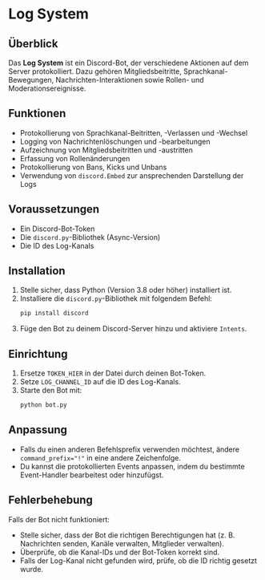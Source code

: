 # Log System

## Überblick
Das **Log System** ist ein Discord-Bot, der verschiedene Aktionen auf dem Server protokolliert. Dazu gehören Mitgliedsbeitritte, Sprachkanal-Bewegungen, Nachrichten-Interaktionen sowie Rollen- und Moderationsereignisse.

## Funktionen
- Protokollierung von Sprachkanal-Beitritten, -Verlassen und -Wechsel
- Logging von Nachrichtenlöschungen und -bearbeitungen
- Aufzeichnung von Mitgliedsbeitritten und -austritten
- Erfassung von Rollenänderungen
- Protokollierung von Bans, Kicks und Unbans
- Verwendung von `discord.Embed` zur ansprechenden Darstellung der Logs

## Voraussetzungen
- Ein Discord-Bot-Token
- Die `discord.py`-Bibliothek (Async-Version)
- Die ID des Log-Kanals

## Installation
1. Stelle sicher, dass Python (Version 3.8 oder höher) installiert ist.
2. Installiere die `discord.py`-Bibliothek mit folgendem Befehl:
   ```sh
   pip install discord
   ```
3. Füge den Bot zu deinem Discord-Server hinzu und aktiviere `Intents`.

## Einrichtung
1. Ersetze `TOKEN_HIER` in der Datei durch deinen Bot-Token.
2. Setze `LOG_CHANNEL_ID` auf die ID des Log-Kanals.
3. Starte den Bot mit:
   ```sh
   python bot.py
   ```

## Anpassung
- Falls du einen anderen Befehlsprefix verwenden möchtest, ändere `command_prefix="!"` in eine andere Zeichenfolge.
- Du kannst die protokollierten Events anpassen, indem du bestimmte Event-Handler bearbeitest oder hinzufügst.

## Fehlerbehebung
Falls der Bot nicht funktioniert:
- Stelle sicher, dass der Bot die richtigen Berechtigungen hat (z. B. Nachrichten senden, Kanäle verwalten, Mitglieder verwalten).
- Überprüfe, ob die Kanal-IDs und der Bot-Token korrekt sind.
- Falls der Log-Kanal nicht gefunden wird, prüfe, ob die ID richtig gesetzt wurde.

